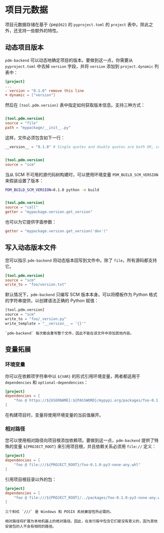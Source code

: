 # 项目元数据

项目元数据存储在基于 {pep}`621` 的 `pyproject.toml` 的 `project` 表中。除此之外，还支持一些额外的特性。

## 动态项目版本

`pdm-backend` 可以动态地确定项目的版本。要做到这一点，你需要从 `pyproject.toml` 中去掉 `version` 字段，并将 `version` 添加到 `project.dynamic` 列表中：

```toml
[project]
...
- version = "0.1.0" remove this line
+ dynamic = ["version"]
```

然后在 `[tool.pdm.version]` 表中指定如何获取版本信息。支持三种方式：

```{rubric}从给定文件路径中的静态字符串中读：
```

```toml
[tool.pdm.version]
source = "file"
path = "mypackage/__init__.py"
```

这样，文件必须包含如下一行：

```python
__version__ = "0.1.0" # Single quotes and double quotes are both OK, comments are allowed.
```

```{rubric} 从 SCM 标签读取，支持 git 和 hg
```

```toml
[tool.pdm.version]
source = "scm"
```

当从 SCM 不可用的源代码树构建时，可以使用环境变量 `PDM_BUILD_SCM_VERSION` 来假装设置了版本：

```bash
PDM_BUILD_SCM_VERSION=0.1.0 python -m build
```

```{rubric} 得到特定的函数
```

```toml
[tool.pdm.version]
source = "call"
getter = "mypackage.version.get_version"
```

也可以为它提供字面参数：

```toml
getter = "mypackage.version.get_version('dev')"
```

## 写入动态版本文件

您可以指示 `pdm-backend` 将动态版本回写到文件中。除了 `file`，所有源码都支持它。

```toml
[tool.pdm.version]
source = "scm"
write_to = "foo/version.txt"
```

默认情况下，`pdm-backend` 只编写 SCM 版本本身。可以将模板作为 Python 格式的字符串提供，以创建语法正确的 Python 赋值：

```python
[tool.pdm.version]
source = "scm"
write_to = "foo/_version.py"
write_template = "__version__ = '{}'"
```

```{note}
`pdm-backend` 每次都会重写整个文件，因此不能在该文件中添加其他内容。
```

## 变量拓展

### 环境变量

你可以在依赖项字符串中以 `${VAR}` 的形式引用环境变量，两者都适用于 `dependencies` 和 `optional-dependencies`：

```toml
[project]
dependencies = [
    "foo @ https://${USERNAME}:${PASSWORD}/mypypi.org/packages/foo-0.1.0-py3-none-any.whl"
]
```

在构建项目时，变量将使用环境变量的当前值展开。

### 相对路径

您可以使用相对路径向项目根添加依赖项。要做到这一点，`pdm-backend` 提供了特殊的变量 `${PROJECT_ROOT}` 来引用项目根，并且依赖关系必须用 `file://` 定义：

```toml
[project]
dependencies = [
    "foo @ file:///${PROJECT_ROOT}/foo-0.1.0-py3-none-any.whl"
]
```

引用项目根目录以外的包：

```toml
[project]
dependencies = [
    "foo @ file:///${PROJECT_ROOT}/../packages/foo-0.1.0-py3-none-any.whl"
]
```

```{note}
三个斜杠 `///` 是 Windows 和 POSIX 系统兼容性所必需的。

相对路径将扩展为本地机器上的绝对路径。因此，在发行版中包含它们是没有意义的，因为其他安装包的人不会有相同的路径。
```
